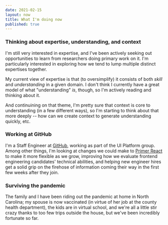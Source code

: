 ```yaml
---
date: 2021-02-15
layout: now
title: What I'm doing now
published: true
---
```


### Thinking about expertise, understanding, and context

I'm still very interested in expertise, and I've been actively seeking out opportunities to learn from researchers doing primary work on it. I'm particularly interested in exploring how we tend to lump multiple distinct expertises together.

My current view of expertise is that (to oversimplify) it consists of both _skill_ and _understanding_ in a given domain. I don't think I currently have a great model of what "understanding" _is_, though, so I'm actively reading and thinking about it.

And continuining on that theme, I'm pretty sure that context is core to understanding (in a few different ways), so I'm starting to think about that more deeply -- how can we create context to generate understanding quickly, etc.

### Working at GitHub

I'm a Staff Engineer at [GitHub](https://github.com/), working as part of the UI Platform group. Among other things, I'm looking at changes we could make to [Primer React](https://primer.style/components/) to make it more flexible as we grow, improving how we evaluate frontend engineering candidates' technical abilities, and helping new engineer hires get a solid grip on the firehose of information coming their way in the first few weeks after they join.

### Surviving the pandemic

The family and I have been riding out the pandemic at home in North Carolina; my spouse is now vaccinated (in virtue of her job at the county health department), the kids are in virtual school, and we're all a little stir crazy thanks to too few trips outside the house, but we've been incredibly fortunate so far.

